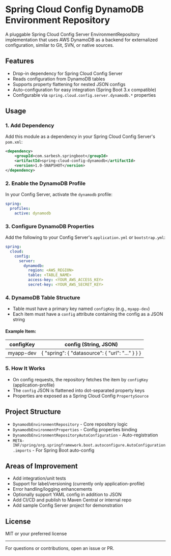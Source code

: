 # Spring Cloud Config DynamoDB Environment Repository

A pluggable Spring Cloud Config Server EnvironmentRepository implementation that uses AWS DynamoDB as a backend for externalized configuration, similar to Git, SVN, or native sources.

## Features
- Drop-in dependency for Spring Cloud Config Server
- Reads configuration from DynamoDB tables
- Supports property flattening for nested JSON configs
- Auto-configuration for easy integration (Spring Boot 3.x compatible)
- Configurable via `spring.cloud.config.server.dynamodb.*` properties

## Usage

### 1. Add Dependency
Add this module as a dependency in your Spring Cloud Config Server's `pom.xml`:
```xml
<dependency>
    <groupId>com.sarbesh.springboot</groupId>
    <artifactId>spring-cloud-config-dynamodb</artifactId>
    <version>1.0-SNAPSHOT</version>
</dependency>
```

### 2. Enable the DynamoDB Profile
In your Config Server, activate the `dynamodb` profile:
```yaml
spring:
  profiles:
    active: dynamodb
```

### 3. Configure DynamoDB Properties
Add the following to your Config Server's `application.yml` or `bootstrap.yml`:
```yaml
spring:
  cloud:
    config:
      server:
        dynamodb:
          region: <AWS_REGION>
          table: <TABLE_NAME>
          access-key: <YOUR_AWS_ACCESS_KEY>
          secret-key: <YOUR_AWS_SECRET_KEY>
```

### 4. DynamoDB Table Structure
- Table must have a primary key named `configKey` (e.g., `myapp-dev`)
- Each item must have a `config` attribute containing the config as a JSON string

#### Example Item:
| configKey   | config (String, JSON)                                      |
|-------------|-----------------------------------------------------------|
| myapp-dev   | { "spring": { "datasource": { "url": "..." } } }        |

### 5. How It Works
- On config requests, the repository fetches the item by `configKey` (application-profile)
- The `config` JSON is flattened into dot-separated property keys
- Properties are exposed as a Spring Cloud Config `PropertySource`

## Project Structure
- `DynamodbEnvironmentRepository` - Core repository logic
- `DynamodbEnvironmentProperties` - Config properties binding
- `DynamodbEnvironmentRepositoryAutoConfiguration` - Auto-registration
- `META-INF/spring/org.springframework.boot.autoconfigure.AutoConfiguration.imports` - For Spring Boot auto-config

## Areas of Improvement
- Add integration/unit tests
- Support for label/versioning (currently only application-profile)
- Error handling/logging enhancements
- Optionally support YAML config in addition to JSON
- Add CI/CD and publish to Maven Central or internal repo
- Add sample Config Server project for demonstration

## License
MIT or your preferred license

---

For questions or contributions, open an issue or PR.
